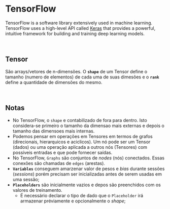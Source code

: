 # TensorFlow
TensorFlow is a software library extensively used in machine learning. TensorFlow uses a high-level API called [Keras](https://www.tensorflow.org/guide/keras) that provides a powerful, intuitive framework for building and training deep learning models.

<br>

## Tensor
São arrays/vetores de n-dimensões. O **`shape`** de um Tensor define o tamanho (numero de elementos) de cada uma de suas dimesões e o **`rank`** define a quantidade de dimensões do mesmo.

<br>

## Notas
+ No TensorFlow, o `shape` e contabilizado de fora para dentro. Isto considera-se primeiro o tamanho da dimensao mais externas e depois o tamanho das dimensoes mais internas.
+ Podemos pensar em operações em Tensores em termos de grafos (direcionais, hierarquicos e aciclicos). Um nó pode ser um Tensor (dados) ou uma operação aplicada a outros nós (Tensores) com possíveis entradas e que pode fornecer saídas.
+ No TensorFlow, `Graphs` são conjuntos de *nodes* (nós) conectados. Essas conexões são chamadas de `edges` (arestas).
+ **`Variables`** conseguem amarzenar valor de pesos e *bias* durante sessões (*sessions*) porém precisam ser inicializadas antes de serem usadas em uma sessão;
+ **`Placeholders`** são inicialmente vazios e depos são preenchidos com os valores de treinamento.
  + É necessário declarar o tipo de dado que o `Placeholder` irá armazenar préviamente e opcionalmente o *shape*;
